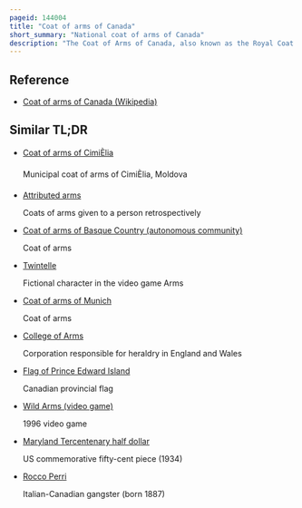 ```yaml
---
pageid: 144004
title: "Coat of arms of Canada"
short_summary: "National coat of arms of Canada"
description: "The Coat of Arms of Canada, also known as the Royal Coat of Arms of Canada or, formally, as the Arms of his Majesty the King in Right of Canada, is the Arms of Dominion of the Canadian Monarch and, thus, also the official Coat of Arms of Canada. It is modeled closely after the Royal Arms of the united Kingdom in Use since 1921 with french and distinctive canadian Elements replacing or added to those derived from the british Version."
---
```


## Reference

- [Coat of arms of Canada (Wikipedia)](https://en.wikipedia.org/?curid=144004)

## Similar TL;DR

- [Coat of arms of CimiÈlia](/tldr/en/coat-of-arms-of-cimislia)

  Municipal coat of arms of CimiÈlia, Moldova

- [Attributed arms](/tldr/en/attributed-arms)

  Coats of arms given to a person retrospectively

- [Coat of arms of Basque Country (autonomous community)](/tldr/en/coat-of-arms-of-basque-country-autonomous-community)

  Coat of arms

- [Twintelle](/tldr/en/twintelle)

  Fictional character in the video game Arms

- [Coat of arms of Munich](/tldr/en/coat-of-arms-of-munich)

  Coat of arms

- [College of Arms](/tldr/en/college-of-arms)

  Corporation responsible for heraldry in England and Wales

- [Flag of Prince Edward Island](/tldr/en/flag-of-prince-edward-island)

  Canadian provincial flag

- [Wild Arms (video game)](/tldr/en/wild-arms-video-game)

  1996 video game

- [Maryland Tercentenary half dollar](/tldr/en/maryland-tercentenary-half-dollar)

  US commemorative fifty-cent piece (1934)

- [Rocco Perri](/tldr/en/rocco-perri)

  Italian-Canadian gangster (born 1887)
